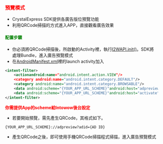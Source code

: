 ﻿<h3 id='preview' style='color:red'>預覽模式</h3>

- CrystalExpress SDK提供各廣告版位預覽功能
- 利用QRCode掃描的方式進入APP，直接觀看廣告效果

<h4 id='preview-setting' style='color:green'>配置步驟</h4>

- 你必須將QRCode掃描後，所啟動的Activity裡，執行[I2WAPI.init()][I2WAPI-init]。SDK將處理Bundle，進入廣告預覽模式
- 在[AndroidManifest.xml][TAG-AndroidManifest]裡的launch activity加入

```xml
<intent-filter>
	<actionandroid:name="android.intent.action.VIEW"/>
	<category android:name="android.intent.category.DEFAULT"/>
	<category android:name="android.intent.category.BROWSABLE"/>
	<data android:scheme="{YOUR_APP_URL_SCHEME}"android:host="adpreview"/>
	<data android:scheme="{YOUR_APP_URL_SCHEME}"android:host="activate"android:pathPattern=".*"/>
</intent-filter>
```

<span style='font-weight: bold;color:red'>你需提供App的scheme給Intowow後台設定<span/>

- 若要開始預覽，需先產生QRCode，其格式如下。
```
{YOUR_APP_URL_SCHEME}://adpreview?adid={AD ID}
```

- 產生QRCode之後，即可使用手機QRCode掃描程式掃描，進入廣告預覽模式

[I2WAPI-init]:https://github.com/ddad-daniel/CrystalExpressSDK-CN-Demo/tree/master//src/com/intowow/crystalexpress/cedemo/CEOpenSplashActivity.java#L46 "CEOpenSplashActivity.java" 
[TAG-AndroidManifest]:https://github.com/ddad-daniel/CrystalExpressSDK-CN-Demo/tree/master/AndroidManifest.xml "AndroidManifest.xml"
